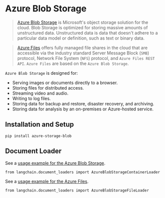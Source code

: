 Azure Blob Storage
==================

> [Azure Blob Storage](https://learn.microsoft.com/en-us/azure/storage/blobs/storage-blobs-introduction) is Microsoft's object storage solution for the cloud. Blob Storage is optimized for storing massive amounts of unstructured data. Unstructured data is data that doesn't adhere to a particular data model or definition, such as text or binary data.

> [Azure Files](https://learn.microsoft.com/en-us/azure/storage/files/storage-files-introduction) offers fully managed file shares in the cloud that are accessible via the industry standard Server Message Block (`SMB`) protocol, Network File System (`NFS`) protocol, and `Azure Files REST API`. `Azure Files` are based on the `Azure Blob Storage`.

`Azure Blob Storage` is designed for:

*   Serving images or documents directly to a browser.
*   Storing files for distributed access.
*   Streaming video and audio.
*   Writing to log files.
*   Storing data for backup and restore, disaster recovery, and archiving.
*   Storing data for analysis by an on-premises or Azure-hosted service.

Installation and Setup[​](#installation-and-setup "Direct link to Installation and Setup")
------------------------------------------------------------------------------------------

    pip install azure-storage-blob

Document Loader[​](#document-loader "Direct link to Document Loader")
---------------------------------------------------------------------

See a [usage example for the Azure Blob Storage](/docs/modules/data_connection/document_loaders/integrations/azure_blob_storage_container.html).

    from langchain.document_loaders import AzureBlobStorageContainerLoader

See a [usage example for the Azure Files](/docs/modules/data_connection/document_loaders/integrations/azure_blob_storage_file.html).

    from langchain.document_loaders import AzureBlobStorageFileLoader